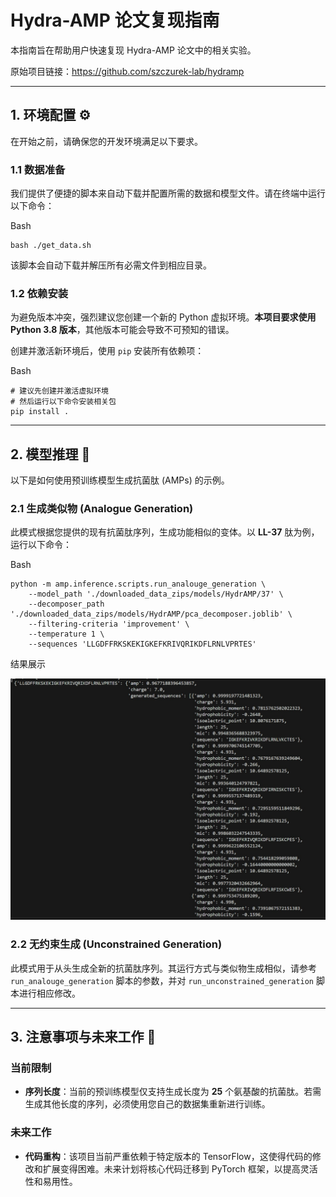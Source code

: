 # Hydra-AMP 论文复现指南

本指南旨在帮助用户快速复现 Hydra-AMP 论文中的相关实验。

原始项目链接：https://github.com/szczurek-lab/hydramp

------

## 1. 环境配置 ⚙️

在开始之前，请确保您的开发环境满足以下要求。

### **1.1 数据准备**

我们提供了便捷的脚本来自动下载并配置所需的数据和模型文件。请在终端中运行以下命令：

Bash

```
bash ./get_data.sh
```

该脚本会自动下载并解压所有必需文件到相应目录。

### **1.2 依赖安装**

为避免版本冲突，强烈建议您创建一个新的 Python 虚拟环境。**本项目要求使用 Python 3.8 版本**，其他版本可能会导致不可预知的错误。

创建并激活新环境后，使用 `pip` 安装所有依赖项：

Bash

```
# 建议先创建并激活虚拟环境
# 然后运行以下命令安装相关包
pip install .
```

------

## 2. 模型推理 🚀

以下是如何使用预训练模型生成抗菌肽 (AMPs) 的示例。

### **2.1 生成类似物 (Analogue Generation)**

此模式根据您提供的现有抗菌肽序列，生成功能相似的变体。以 **LL-37** 肽为例，运行以下命令：

Bash

```
python -m amp.inference.scripts.run_analouge_generation \
    --model_path './downloaded_data_zips/models/HydrAMP/37' \
    --decomposer_path './downloaded_data_zips/models/HydrAMP/pca_decomposer.joblib' \
    --filtering-criteria 'improvement' \
    --temperature 1 \
    --sequences 'LLGDFFRKSKEKIGKEFKRIVQRIKDFLRNLVPRTES'
```

结果展示



![image-20250608121020764](./image-20250608121020764.png)

### **2.2 无约束生成 (Unconstrained Generation)**

此模式用于从头生成全新的抗菌肽序列。其运行方式与类似物生成相似，请参考 `run_analouge_generation` 脚本的参数，并对 `run_unconstrained_generation` 脚本进行相应修改。

------

## 3. 注意事项与未来工作 📝

### **当前限制**

- **序列长度**：当前的预训练模型仅支持生成长度为 **25** 个氨基酸的抗菌肽。若需生成其他长度的序列，必须使用您自己的数据集重新进行训练。

### **未来工作**

- **代码重构**：该项目当前严重依赖于特定版本的 TensorFlow，这使得代码的修改和扩展变得困难。未来计划将核心代码迁移到 PyTorch 框架，以提高灵活性和易用性。